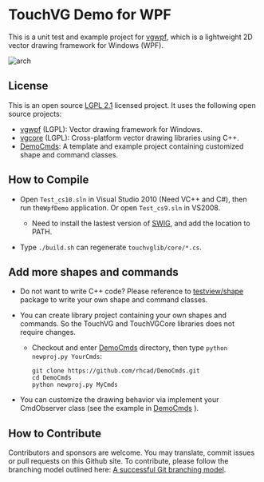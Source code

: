 # TouchVG Demo for WPF

This is a unit test and example project for [vgwpf](https://github.com/rhcad/vgwpf), which is a lightweight 2D vector drawing framework for Windows (WPF).

![arch](http://touchvg.github.io/images/arch.svg)

## License

This is an open source [LGPL 2.1](LICENSE.md) licensed project. It uses the following open source projects:

- [vgwpf](https://github.com/rhcad/vgwpf) (LGPL): Vector drawing framework for Windows.
- [vgcore](https://github.com/rhcad/vgcore) (LGPL): Cross-platform vector drawing libraries using C++.
- [DemoCmds](https://github.com/rhcad/DemoCmds): A template and example project containing customized shape and command classes.

## How to Compile

- Open `Test_cs10.sln` in Visual Studio 2010 (Need VC++ and C#), then run the`WpfDemo` application. Or open `Test_cs9.sln` in VS2008.

  - Need to install the lastest version of [SWIG](http://sourceforge.net/projects/swig/files/), and add the location to PATH.
  
- Type `./build.sh` can regenerate `touchvglib/core/*.cs`.
 
## Add more shapes and commands

- Do not want to write C++ code? Please reference to [testview/shape](https://github.com/rhcad/vgandroid-demo/tree/master/test/src/vgtest/testview/shape) package to write your own shape and command classes.

- You can create library project containing your own shapes and commands. So the TouchVG and TouchVGCore libraries does not require changes.

  - Checkout and enter [DemoCmds](https://github.com/rhcad/DemoCmds) directory, then type `python newproj.py YourCmds`:

     ```shell
     git clone https://github.com/rhcad/DemoCmds.git
     cd DemoCmds
     python newproj.py MyCmds
     ```

- You can customize the drawing behavior via implement your CmdObserver class (see the example in [DemoCmds](https://github.com/rhcad/DemoCmds) ).

## How to Contribute

Contributors and sponsors are welcome. You may translate, commit issues or pull requests on this Github site.
To contribute, please follow the branching model outlined here: [A successful Git branching model](http://nvie.com/posts/a-successful-git-branching-model/).
